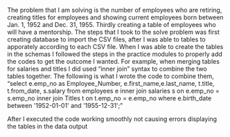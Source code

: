 The problem that I am solving is the number of employees who are retiring, creating titles for employees and showing current employees born between Jan. 1, 1952 and Dec. 31, 1955. Thirdly creating a table of employees who will have a mentorship. 
The steps that I took to the solve problem was first creating database to import the CSV files, after I was able to tables to apporately according to each CSV file. When I was able to create the tables in the schemas I followed the steps in the practice modules to properly add the codes to get the outcome I wanted. For example, when merging tables for salaries and titles I did used “inner join” syntax to combine the two tables together. The following is what I wrote the code to combine them, 
“select e.emp_no as Employee_Number, e.first_name,e.last_name, t.title, t.from_date, s.salary 
from employees e inner join salaries s on e.emp_no = s.emp_no inner join Titles t on t.emp_no = e.emp_no
where e.birth_date 
between '1952-01-01' and '1955-12-31';”

After I executed the code working smoothly not causing errors displaying the tables in the data output
